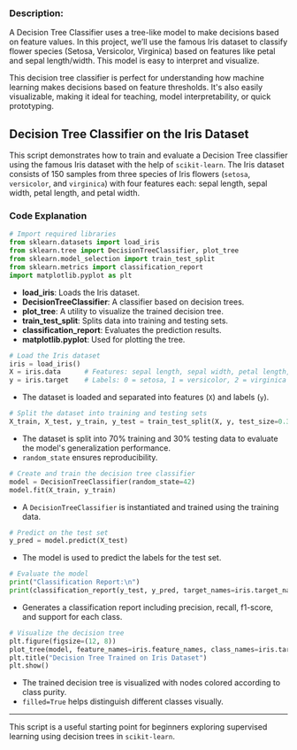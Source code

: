 ### Description:

A Decision Tree Classifier uses a tree-like model to make decisions based on feature values. In this project, we’ll use the famous Iris dataset to classify flower species (Setosa, Versicolor, Virginica) based on features like petal and sepal length/width. This model is easy to interpret and visualize.

This decision tree classifier is perfect for understanding how machine learning makes decisions based on feature thresholds. It's also easily visualizable, making it ideal for teaching, model interpretability, or quick prototyping.

## Decision Tree Classifier on the Iris Dataset

This script demonstrates how to train and evaluate a Decision Tree classifier using the famous Iris dataset with the help of `scikit-learn`. The Iris dataset consists of 150 samples from three species of Iris flowers (`setosa`, `versicolor`, and `virginica`) with four features each: sepal length, sepal width, petal length, and petal width.

### Code Explanation

```python
# Import required libraries
from sklearn.datasets import load_iris
from sklearn.tree import DecisionTreeClassifier, plot_tree
from sklearn.model_selection import train_test_split
from sklearn.metrics import classification_report
import matplotlib.pyplot as plt
```

* **load\_iris**: Loads the Iris dataset.
* **DecisionTreeClassifier**: A classifier based on decision trees.
* **plot\_tree**: A utility to visualize the trained decision tree.
* **train\_test\_split**: Splits data into training and testing sets.
* **classification\_report**: Evaluates the prediction results.
* **matplotlib.pyplot**: Used for plotting the tree.

```python
# Load the Iris dataset
iris = load_iris()
X = iris.data      # Features: sepal length, sepal width, petal length, petal width
y = iris.target    # Labels: 0 = setosa, 1 = versicolor, 2 = virginica
```

* The dataset is loaded and separated into features (`X`) and labels (`y`).

```python
# Split the dataset into training and testing sets
X_train, X_test, y_train, y_test = train_test_split(X, y, test_size=0.3, random_state=42)
```

* The dataset is split into 70% training and 30% testing data to evaluate the model's generalization performance.
* `random_state` ensures reproducibility.

```python
# Create and train the decision tree classifier
model = DecisionTreeClassifier(random_state=42)
model.fit(X_train, y_train)
```

* A `DecisionTreeClassifier` is instantiated and trained using the training data.

```python
# Predict on the test set
y_pred = model.predict(X_test)
```

* The model is used to predict the labels for the test set.

```python
# Evaluate the model
print("Classification Report:\n")
print(classification_report(y_test, y_pred, target_names=iris.target_names))
```

* Generates a classification report including precision, recall, f1-score, and support for each class.

```python
# Visualize the decision tree
plt.figure(figsize=(12, 8))
plot_tree(model, feature_names=iris.feature_names, class_names=iris.target_names, filled=True)
plt.title("Decision Tree Trained on Iris Dataset")
plt.show()
```

* The trained decision tree is visualized with nodes colored according to class purity.
* `filled=True` helps distinguish different classes visually.

---

This script is a useful starting point for beginners exploring supervised learning using decision trees in `scikit-learn`.
